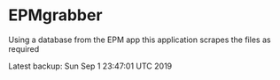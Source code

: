 # EPMgrabber
Using a database from the EPM app this application scrapes the files as required


Latest backup: Sun Sep 1 23:47:01 UTC 2019
